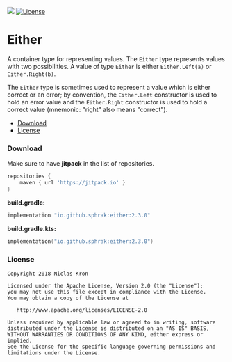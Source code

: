 [![](https://jitpack.io/v/sphrak/Either.svg)](https://jitpack.io/#sphrak/Either)
[![License](https://img.shields.io/badge/License-Apache%202.0-blue.svg)](https://github.com/sphrak/Either/blob/master/LICENSE)

# Either
A container type for representing values. The `Either` type represents values with two possibilities. A value of type `Either` is either `Either.Left(a)` or `Either.Right(b)`.

The `Either` type is sometimes used to represent a value which is either correct or an error; by convention, the `Either.Left` constructor is used to hold an error value and the `Either.Right` constructor is used to hold a correct value (mnemonic: "right" also means "correct").

* [Download](https://github.com/sphrak/Either#download)
* [License](https://github.com/sphrak/Either#license)

### Download 
Make sure to have **jitpack** in the list of repositories.
```groovy
repositories {
    maven { url 'https://jitpack.io' }
}
```

**build.gradle:**

```groovy
implementation "io.github.sphrak:either:2.3.0"
```

**build.gradle.kts:**

```kotlin
implementation("io.github.sphrak:either:2.3.0")
```

### License

	Copyright 2018 Niclas Kron

	Licensed under the Apache License, Version 2.0 (the "License");
	you may not use this file except in compliance with the License.
	You may obtain a copy of the License at

	   http://www.apache.org/licenses/LICENSE-2.0

	Unless required by applicable law or agreed to in writing, software
	distributed under the License is distributed on an "AS IS" BASIS,
	WITHOUT WARRANTIES OR CONDITIONS OF ANY KIND, either express or implied.
	See the License for the specific language governing permissions and
	limitations under the License.
